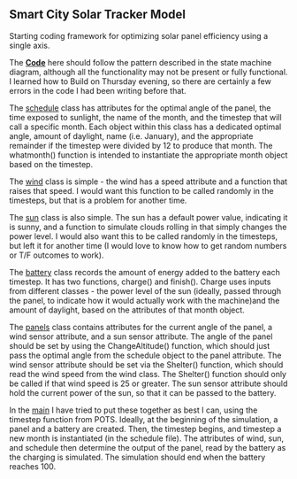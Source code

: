 ## Smart City Solar Tracker Model

Starting coding framework for optimizing solar panel efficiency using a single axis.

The [**Code**](code/solar_system) here should follow the pattern described in the state machine diagram, although all the functionality may not be present or fully functional. I learned how to Build on Thursday evening, so there are certainly a few errors in the code I had been writing before that.

The [schedule](code/solar_system/schedule.py) class has attributes for the optimal angle of the panel, the time exposed to sunlight, the name of the month, and the timestep that will call a specific month. Each object within this class has a dedicated optimal angle, amount of daylight, name (i.e. January), and the appropriate remainder if the timestep were divided by 12 to produce that month. The whatmonth() function is intended to instantiate the appropriate month object based on the timestep.

The [wind](code/solar_system/wind.py) class is simple - the wind has a speed attribute and a function that raises that speed. I would want this function to be called randomly in the timesteps, but that is a problem for another time.

The [sun](code/solar_system/sun.py) class is also simple. The sun has a default power value, indicating it is sunny, and a function to simulate clouds rolling in that simply changes the power level. I would also want this to be called randomly in the timesteps, but left it for another time (I would love to know how to get random numbers or T/F outcomes to work).

The [battery](code/solar_system/battery.py) class records the amount of energy added to the battery each timestep. It has two functions, charge() and finish(). Charge uses inputs from different classes - the power level of the sun (ideally, passed through the panel, to indicate how it would actually work with the machine)and the amount of daylight, based on the attributes of that month object. 

The [panels](code/solar_system/panels.py) class contains attributes for the current angle of the panel, a wind sensor attribute, and a sun sensor attribute. The angle of the panel should be set by using the ChangeAltitude() function, which should just pass the optimal angle from the schedule object to the panel attribute. The wind sensor attribute should be set via the Shelter() function, which should read the wind speed from the wind class. The Shelter() function should only be called if that wind speed is 25 or greater. The sun sensor attribute should hold the current power of the sun, so that it can be passed to the battery.

In the [main](code/solar_system/main.py) I have tried to put these together as best I can, using the timestep function from POTS. Ideally, at the beginning of the simulation, a panel and a battery are created. Then, the timestep begins, and timestep a new month is instantiated (in the schedule file). The attributes of wind, sun, and schedule then determine the output of the panel, read by the battery as the charging is simulated. The simulation should end when the battery reaches 100.
